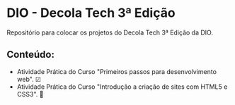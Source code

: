 # DIO - Decola Tech 3ª Edição
Repositório para colocar os projetos do Decola Tech 3ª Edição da DIO.

## Conteúdo:
- Atividade Prática do Curso "Primeiros passos para desenvolvimento web". ☑
- Atividade Prática do Curso "Introdução a criação de sites com HTML5 e CSS3". 🚧
